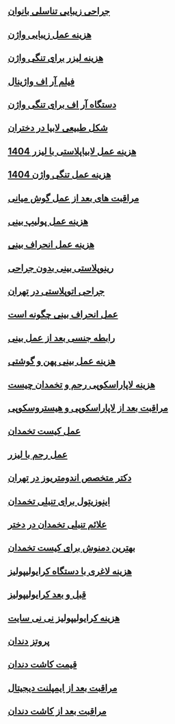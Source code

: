 ## [جراحی زیبایی تناسلی بانوان](https://drmesbah.com/%d8%ac%d8%b1%d8%a7%d8%ad%db%8c-%d8%b2%db%8c%d8%a8%d8%a7%db%8c%db%8c-%d8%aa%d9%86%d8%a7%d8%b3%d9%84%db%8c-%d8%a8%d8%a7%d9%86%d9%88%d8%a7%d9%86)

## [هزینه عمل زیبایی واژن](https://drmesbah.com/%d9%87%d8%b2%db%8c%d9%86%d9%87-%d8%b9%d9%85%d9%84-%d8%b2%db%8c%d8%a8%d8%a7%db%8c%db%8c-%d9%88%d8%a7%da%98%d9%86)

## [هزینه لیزر برای تنگی واژن](https://drmesbah.com/%d9%87%d8%b2%db%8c%d9%86%d9%87-%d9%84%db%8c%d8%b2%d8%b1-%d8%a8%d8%b1%d8%a7%db%8c-%d8%aa%d9%86%da%af%db%8c-%d9%88%d8%a7%da%98%d9%86)

## [فیلم آر اف واژینال](https://drmesbah.com/%d9%81%db%8c%d9%84%d9%85-%d8%a2%d8%b1-%d8%a7%d9%81-%d9%88%d8%a7%da%98%db%8c%d9%86%d8%a7%d9%84)
  
## [دستگاه آر اف برای تنگی واژن](https://drmesbah.com/%d8%af%d8%b3%d8%aa%da%af%d8%a7%d9%87-%d8%a2%d8%b1-%d8%a7%d9%81-%d8%a8%d8%b1%d8%a7%db%8c-%d8%aa%d9%86%da%af%db%8c-%d9%88%d8%a7%da%98%d9%86)

## [شکل طبیعی لابیا در دختران](https://drmesbah.com/%d8%b4%da%a9%d9%84-%d8%b7%d8%a8%db%8c%d8%b9%db%8c-%d9%84%d8%a7%d8%a8%db%8c%d8%a7-%d8%af%d8%b1-%d8%af%d8%ae%d8%aa%d8%b1%d8%a7%d9%86)
  
## [هزینه عمل لابیاپلاستی با لیزر 1404](https://drmesbah.com/%d9%87%d8%b2%db%8c%d9%86%d9%87-%d8%b9%d9%85%d9%84-%d9%84%d8%a7%d8%a8%db%8c%d8%a7%d9%be%d9%84%d8%a7%d8%b3%d8%aa%db%8c-%d8%a8%d8%a7-%d9%84%db%8c%d8%b2%d8%b1-1404)

## [هزینه عمل تنگی واژن 1404](https://drmesbah.com/%d9%87%d8%b2%db%8c%d9%86%d9%87-%d8%b9%d9%85%d9%84-%d8%aa%d9%86%da%af%db%8c-%d9%88%d8%a7%da%98%d9%86-1404)

## [مراقبت های بعد از عمل گوش میانی](https://drghahari.com/%d9%85%d8%b1%d8%a7%d9%82%d8%a8%d8%aa-%d9%87%d8%a7%db%8c-%d8%a8%d8%b9%d8%af-%d8%a7%d8%b2-%d8%b9%d9%85%d9%84-%da%af%d9%88%d8%b4-%d9%85%db%8c%d8%a7%d9%86%db%8c)

## [هزینه عمل پولیپ بینی](https://drghahari.com/%d9%87%d8%b2%db%8c%d9%86%d9%87-%d8%b9%d9%85%d9%84-%d9%be%d9%88%d9%84%db%8c%d9%be-%d8%a8%db%8c%d9%86%db%8c)
  
## [هزینه عمل انحراف بینی](https://drghahari.com/%d9%87%d8%b2%db%8c%d9%86%d9%87-%d8%b9%d9%85%d9%84-%d8%a7%d9%86%d8%ad%d8%b1%d8%a7%d9%81-%d8%a8%db%8c%d9%86%db%8c-%d8%af%d8%b1-%d8%b3%d8%a7%d9%84-1403)

## [رینوپلاستی بینی بدون جراحی](https://drghahari.com/%d8%b1%db%8c%d9%86%d9%88%d9%be%d9%84%d8%a7%d8%b3%d8%aa%db%8c-%d8%a8%db%8c%d9%86%db%8c-%d8%a8%d8%af%d9%88%d9%86-%d8%ac%d8%b1%d8%a7%d8%ad%db%8c)

## [جراحی اتوپلاستی در تهران](https://drghahari.com/%d8%ac%d8%b1%d8%a7%d8%ad%db%8c-%d8%a7%d8%aa%d9%88%d9%be%d9%84%d8%a7%d8%b3%d8%aa%db%8c-%d8%af%d8%b1-%d8%aa%d9%87%d8%b1%d8%a7%d9%86)

## [عمل انحراف بینی چگونه است](https://drghahari.com/%d8%b9%d9%85%d9%84-%d8%a7%d9%86%d8%ad%d8%b1%d8%a7%d9%81-%d8%a8%db%8c%d9%86%db%8c-%da%86%da%af%d9%88%d9%86%d9%87-%d8%a7%d8%b3%d8%aa)

## [رابطه جنسی بعد از عمل بینی](https://drghahari.com/%d8%b1%d8%a7%d8%a8%d8%b7%d9%87-%d8%ac%d9%86%d8%b3%db%8c-%d8%a8%d8%b9%d8%af-%d8%a7%d8%b2-%d8%b9%d9%85%d9%84-%d8%a8%db%8c%d9%86%db%8c)

## [هزینه عمل بینی پهن و گوشتی](https://drghahari.com/%d9%87%d8%b2%db%8c%d9%86%d9%87-%d8%b9%d9%85%d9%84-%d8%a8%db%8c%d9%86%db%8c-%d9%be%d9%87%d9%86-%d9%88-%da%af%d9%88%d8%b4%d8%aa%db%8c)

## [هزینه لاپاراسکوپی رحم و تخمدان چیست](https://drmehraabi.com/%d9%87%d8%b2%db%8c%d9%86%d9%87-%d9%84%d8%a7%d9%be%d8%a7%d8%b1%d8%a7%d8%b3%da%a9%d9%88%d9%be%db%8c-%d8%b1%d8%ad%d9%85-%d9%88-%d8%aa%d8%ae%d9%85%d8%af%d8%a7%d9%86-%da%86%db%8c%d8%b3%d8%aa)

  
## [مراقبت بعد از لاپاراسکوپی و هیستروسکوپی](https://drmehraabi.com/%d9%85%d8%b1%d8%a7%d9%82%d8%a8%d8%aa-%d8%a8%d8%b9%d8%af-%d8%a7%d8%b2-%d9%84%d8%a7%d9%be%d8%a7%d8%b1%d8%a7%d8%b3%da%a9%d9%88%d9%be%db%8c-%d9%88-%d9%87%db%8c%d8%b3%d8%aa%d8%b1%d9%88%d8%b3%da%a9%d9%88)

## [عمل کیست تخمدان](https://drmehraabi.com/%d8%b9%d9%85%d9%84-%da%a9%db%8c%d8%b3%d8%aa-%d8%aa%d8%ae%d9%85%d8%af%d8%a7%d9%86)


## [عمل رحم با لیزر](https://drmehraabi.com/%d8%b9%d9%85%d9%84-%d8%b1%d8%ad%d9%85-%d8%a8%d8%a7-%d9%84%db%8c%d8%b2%d8%b1)


## [دکتر متخصص اندومتریوز در تهران](https://drmehraabi.com/%d8%af%da%a9%d8%aa%d8%b1-%d9%85%d8%aa%d8%ae%d8%b5%d8%b5-%d8%a7%d9%86%d8%af%d9%88%d9%85%d8%aa%d8%b1%db%8c%d9%88%d8%b2-%d8%af%d8%b1-%d8%aa%d9%87%d8%b1%d8%a7%d9%86)

## [اینوزیتول برای تنبلی تخمدان](https://drmehraabi.com/%d8%a7%db%8c%d9%86%d9%88%d8%b2%db%8c%d8%aa%d9%88%d9%84-%d8%a8%d8%b1%d8%a7%db%8c-%d8%aa%d9%86%d8%a8%d9%84%db%8c-%d8%aa%d8%ae%d9%85%d8%af%d8%a7%d9%86)

## [علائم تنبلی تخمدان در دختر](https://drmehraabi.com/%d8%b9%d9%84%d8%a7%d8%a6%d9%85-%d8%aa%d9%86%d8%a8%d9%84%db%8c-%d8%aa%d8%ae%d9%85%d8%af%d8%a7%d9%86-%d8%af%d8%b1-%d8%af%d8%ae%d8%aa%d8%b1%d8%a7%d9%86)

## [بهترین دمنوش برای کیست تخمدان](https://drmehraabi.com/%d8%a8%d9%87%d8%aa%d8%b1%db%8c%d9%86-%d8%af%d9%85%d9%86%d9%88%d8%b4-%d8%a8%d8%b1%d8%a7%db%8c-%da%a9%db%8c%d8%b3%d8%aa-%d8%aa%d8%ae%d9%85%d8%af%d8%a7%d9%86)

## [هزینه لاغری با دستگاه کرایولیپولیز](https://almasgharbclinic.ir/%d9%87%d8%b2%db%8c%d9%86%d9%87-%d9%84%d8%a7%d8%ba%d8%b1%db%8c-%d8%a8%d8%a7-%d8%af%d8%b3%d8%aa%da%af%d8%a7%d9%87-%da%a9%d8%b1%d8%a7%db%8c%d9%88%d9%84%db%8c%d9%be%d9%88%d9%84%db%8c%d8%b2)

## [قبل و بعد کرایولیپولیز](https://almasgharbclinic.ir/%d9%82%d8%a8%d9%84-%d9%88-%d8%a8%d8%b9%d8%af-%da%a9%d8%b1%d8%a7%db%8c%d9%88%d9%84%db%8c%d9%be%d9%88%d9%84%db%8c%d8%b2)

## [هزینه کرایولیپولیز نی نی سایت](https://almasgharbclinic.ir/%d9%87%d8%b2%db%8c%d9%86%d9%87-%da%a9%d8%b1%d8%a7%db%8c%d9%88%d9%84%db%8c%d9%be%d9%88%d9%84%db%8c%d8%b2-%d9%86%db%8c-%d9%86%db%8c-%d8%b3%d8%a7%db%8c%d8%aa)

## [پروتز دندان](https://drhoseyni.com/%d9%be%d8%b1%d9%88%d8%aa%d8%b2-%d8%af%d9%86%d8%af%d8%a7%d9%86)


## [قیمت کاشت دندان](https://drhoseyni.com/%d9%82%db%8c%d9%85%d8%aa-%da%a9%d8%a7%d8%b4%d8%aa-%d8%af%d9%86%d8%af%d8%a7%d9%86)


## [مراقبت بعد از ایمپلنت دیجیتال](https://drhoseyni.com/%d9%85%d8%b1%d8%a7%d9%82%d8%a8%d8%aa-%d9%87%d8%a7%db%8c-%d8%a8%d8%b9%d8%af-%d8%a7%d8%b2-%d8%a7%db%8c%d9%85%d9%be%d9%84%d9%86%d8%aa-%d8%af%db%8c%d8%ac%db%8c%d8%aa%d8%a7%d9%84)


## [مراقبت بعد از کاشت دندان](https://drhoseyni.com/%d9%85%d8%b1%d8%a7%d9%82%d8%a8%d8%aa-%d8%a8%d8%b9%d8%af-%d8%a7%d8%b2-%da%a9%d8%a7%d8%b4%d8%aa-%d8%af%d9%86%d8%af%d8%a7%d9%86)

